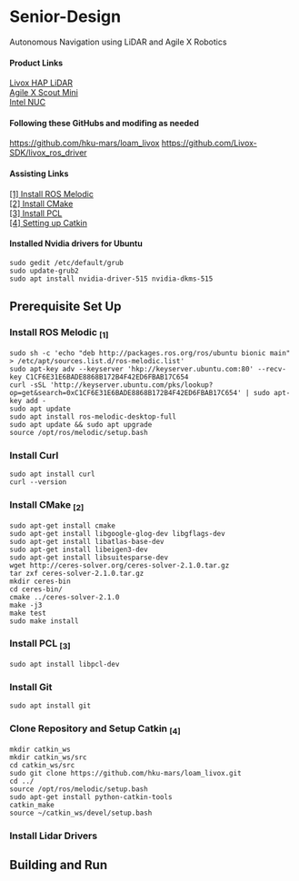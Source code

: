 # Senior-Design
Autonomous Navigation using LiDAR and Agile X Robotics

#### Product Links
[Livox HAP LiDAR](https://www.livoxtech.com/hap)  
[Agile X Scout Mini](https://global.agilex.ai/products/scout-mini)  
[Intel NUC](https://www.intel.com/content/www/us/en/products/sku/205073/intel-nuc-11-performance-kit-nuc11pahi7/specifications.html)

#### Following these GitHubs and modifing as needed
https://github.com/hku-mars/loam_livox
https://github.com/Livox-SDK/livox_ros_driver

#### Assisting Links
[[1] Install ROS Melodic](https://varhowto.com/install-ros-melodic-ubuntu-18-04/)  
[[2] Install CMake](http://ceres-solver.org/installation.html)  
[[3] Install PCL](https://pointclouds.org/downloads/)  
[[4] Setting up Catkin](https://wiki.nps.edu/display/RC/Setting+up+a+ROS+package+from+Git)  

#### Installed Nvidia drivers for Ubuntu
```
sudo gedit /etc/default/grub
sudo update-grub2
sudo apt install nvidia-driver-515 nvidia-dkms-515
```

## Prerequisite Set Up

### Install ROS Melodic <sub>[1]</sub>
```
sudo sh -c 'echo "deb http://packages.ros.org/ros/ubuntu bionic main" > /etc/apt/sources.list.d/ros-melodic.list'
sudo apt-key adv --keyserver 'hkp://keyserver.ubuntu.com:80' --recv-key C1CF6E31E6BADE8868B172B4F42ED6FBAB17C654
curl -sSL 'http://keyserver.ubuntu.com/pks/lookup?op=get&search=0xC1CF6E31E6BADE8868B172B4F42ED6FBAB17C654' | sudo apt-key add -
sudo apt update
sudo apt install ros-melodic-desktop-full
sudo apt update && sudo apt upgrade
source /opt/ros/melodic/setup.bash
```

### Install Curl
```
sudo apt install curl
curl --version
```

### Install CMake <sub>[2]</sub>
```
sudo apt-get install cmake
sudo apt-get install libgoogle-glog-dev libgflags-dev
sudo apt-get install libatlas-base-dev
sudo apt-get install libeigen3-dev
sudo apt-get install libsuitesparse-dev
wget http://ceres-solver.org/ceres-solver-2.1.0.tar.gz
tar zxf ceres-solver-2.1.0.tar.gz
mkdir ceres-bin
cd ceres-bin/
cmake ../ceres-solver-2.1.0
make -j3
make test
sudo make install
```

### Install PCL <sub>[3]</sub>
```
sudo apt install libpcl-dev
```

### Install Git
```
sudo apt install git
```

### Clone Repository and Setup Catkin <sub>[4]</sub>
```
mkdir catkin_ws
mkdir catkin_ws/src
cd catkin_ws/src
sudo git clone https://github.com/hku-mars/loam_livox.git
cd ../
source /opt/ros/melodic/setup.bash
sudo apt-get install python-catkin-tools
catkin_make
source ~/catkin_ws/devel/setup.bash
```

### Install Lidar Drivers

## Building and Run
